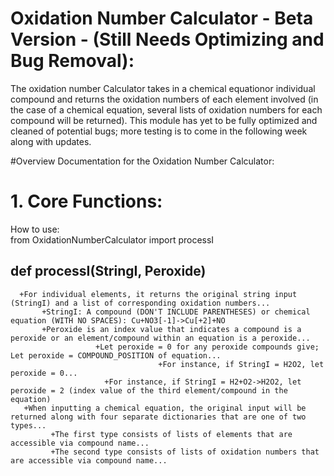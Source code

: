 # Oxidation Number Calculator - Beta Version - (Still Needs Optimizing and Bug Removal): 
The oxidation number Calculator takes in a chemical equationor individual compound and returns the oxidation numbers of each element involved (in the case of a chemical equation, several lists of oxidation numbers for each compound will be returned). This module has yet to be fully optimized and cleaned of potential bugs; more testing is to come in the following week along with updates.

#Overview
Documentation for the Oxidation Number Calculator:

# 1. Core Functions:

  How to use: <br/>
      from OxidationNumberCalculator import processI

  ## def processI(StringI, Peroxide)
      +For individual elements, it returns the original string input (StringI) and a list of corresponding oxidation numbers...
      	   +StringI: A compound (DON'T INCLUDE PARENTHESES) or chemical equation (WITH NO SPACES): Cu+NO3[-1]->Cu[+2]+NO
	   	   +Peroxide is an index value that indicates a compound is a peroxide or an element/compound within an equation is a peroxide...
	   	     	       +Let peroxide = 0 for any peroxide compounds give; Let peroxide = COMPOUND_POSITION of equation...
		     	       	    	     +For instance, if StringI = H2O2, let peroxide = 0...
			  		     +For instance, if StringI = H2+O2->H2O2, let peroxide = 2 (index value of the third element/compound in the equation)
	   +When inputting a chemical equation, the original input will be returned along with four separate dictionaries that are one of two types...
	   	     +The first type consists of lists of elements that are accessible via compound name...
		     +The second type consists of lists of oxidation numbers that are accessible via compound name...
